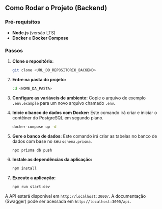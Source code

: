 ## Como Rodar o Projeto (Backend)

### Pré-requisitos
- **Node.js** (versão LTS)
- **Docker** e **Docker Compose**

### Passos

1.  **Clone o repositório:**
    ```bash
    git clone <URL_DO_REPOSITORIO_BACKEND>
    ```

2.  **Entre na pasta do projeto:**
    ```bash
    cd <NOME_DA_PASTA>
    ```

3.  **Configure as variáveis de ambiente:**
    Copie o arquivo de exemplo `.env.example` para um novo arquivo chamado `.env`.

4.  **Inicie o banco de dados com Docker:**
    Este comando irá criar e iniciar o contêiner do PostgreSQL em segundo plano.
    ```bash
    docker-compose up -d
    ```

5.  **Gere o banco de dados:**
    Este comando irá criar as tabelas no banco de dados com base no seu `schema.prisma`.
    ```bash
    npx prisma db push
    ```

6.  **Instale as dependências da aplicação:**
    ```bash
    npm install
    ```

7.  **Execute a aplicação:**
    ```bash
    npm run start:dev
    ```

A API estará disponível em `http://localhost:3000/`. A documentação (Swagger) pode ser acessada em `http://localhost:3000/api`.